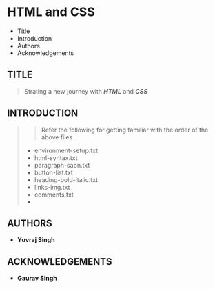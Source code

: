 # HTML and CSS

- Title
- Introduction
- Authors
- Acknowledgements

## TITLE

> Strating a new journey with ***HTML*** and ***CSS***

## INTRODUCTION

>
>> Refer the following for getting familiar with the order of the above files
>
> - environment-setup.txt
> - html-syntax.txt
> - paragraph-sapn.txt
> - button-list.txt
> - heading-bold-italic.txt
> - links-img.txt
> - comments.txt
> -

## AUTHORS

- **Yuvraj Singh**

## ACKNOWLEDGEMENTS

- **Gaurav Singh**

